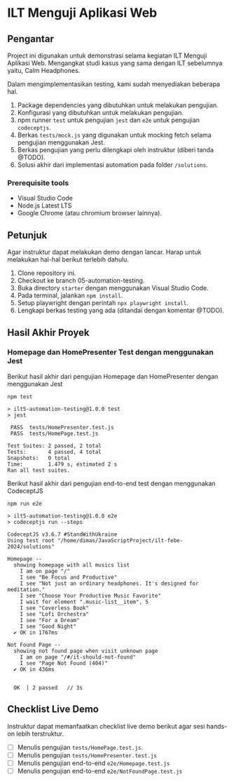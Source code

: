 # ILT Menguji Aplikasi Web

## Pengantar
Project ini digunakan untuk demonstrasi selama kegiatan ILT Menguji Aplikasi Web.
Mengangkat studi kasus yang sama dengan ILT sebelumnya yaitu, Calm Headphones.

Dalam mengimplementasikan testing, kami sudah menyediakan beberapa hal.

1. Package dependencies yang dibutuhkan untuk melakukan pengujian.
2. Konfigurasi yang dibutuhkan untuk melakukan pengujian.
3. npm runner `test` untuk pengujian `jest` dan `e2e` untuk pengujian `codeceptjs`.
4. Berkas `tests/mock.js` yang digunakan untuk mocking fetch selama pengujian menggunakan Jest.
5. Berkas pengujian yang perlu dilengkapi oleh instruktur (diberi tanda @TODO).
6. Solusi akhir dari implementasi automation pada folder `/solutions`.


### Prerequisite tools

- Visual Studio Code
- Node.js Latest LTS
- Google Chrome (atau chromium browser lainnya).


## Petunjuk

Agar instruktur dapat melakukan demo dengan lancar. Harap untuk melakukan hal-hal berikut terlebih dahulu.
1. Clone repository ini.
2. Checkout ke branch 05-automation-testing.
3. Buka directory `starter` dengan menggunakan Visual Studio Code.
4. Pada terminal, jalankan `npm install`.
5. Setup playwright dengan perintah `npx playwright install`.
6. Lengkapi berkas testing yang ada (ditandai dengan komentar @TODO).

## Hasil Akhir Proyek

### Homepage dan HomePresenter Test dengan menggunakan Jest

Berikut hasil akhir dari pengujian Homepage dan HomePresenter dengan menggunakan Jest
```shell
npm test

> ilt5-automation-testing@1.0.0 test
> jest

 PASS  tests/HomePresenter.test.js
 PASS  tests/HomePage.test.js

Test Suites: 2 passed, 2 total
Tests:       4 passed, 4 total
Snapshots:   0 total
Time:        1.479 s, estimated 2 s
Ran all test suites.
```

Berikut hasil akhir dari pengujian end-to-end test dengan menggunakan CodeceptJS
```shell
npm run e2e

> ilt5-automation-testing@1.0.0 e2e
> codeceptjs run --steps

CodeceptJS v3.6.7 #StandWithUkraine
Using test root "/home/dimas/JavaScriptProject/ilt-febe-2024/solutions"

Homepage --
  showing homepage with all musics list
    I am on page "/"
    I see "Be Focus and Productive"
    I see "Not just an ordinary headphones. It's designed for meditation."
    I see "Choose Your Productive Music Favorite"
    I wait for element ".music-list__item", 5
    I see "Coverless Book"
    I see "Lofi Orchestra"
    I see "For a Dream"
    I see "Good Night"
  ✔ OK in 1767ms

Not Found Page --
  showing not found page when visit unknown page
    I am on page "/#/it-should-not-found"
    I see "Page Not Found (404)"
  ✔ OK in 436ms


  OK  | 2 passed   // 3s
```

## Checklist Live Demo

Instruktur dapat memanfaatkan checklist live demo berikut agar sesi hands-on lebih terstruktur.

- [ ] Menulis pengujian `tests/HomePage.test.js`.
- [ ] Menulis pengujian `tests/HomePresenter.test.js`
- [ ] Menulis pengujian end-to-end `e2e/Homepage.test.js`
- [ ] Menulis pengujian end-to-end `e2e/NotFoundPage.test.js`
